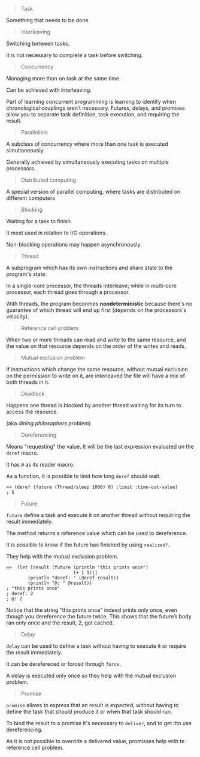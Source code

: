 > Task

Something that needs to be done

> Interleaving

Switching between tasks.

It is not necessary to complete a task before switching.

> Concurrency

Managing more than on task at the same time.

Can be achieved with interleaving.

Part of learning concurrent programming is learning to identify when chronological couplings aren’t necessary. Futures, delays, and promises allow you to separate task definition, task execution, and requiring the result.

> Parallelism

A subclass of concurrency where more than one task is executed simultaneously.

Generally achieved by simultaneously executing tasks on multiple processors.


> Distributed computing

A special version of parallel computing, where tasks are distributed on different computers

> Blocking

Waiting for a task to finish.

It most used in relation to I/O operations. 

Non-blocking operations may happen asynchronously.

> Thread

A subprogram which has its own instructions and share state to the program's state.

In a single-core processor, the threads interleave; while in multi-core processor, each thread goes through a processor.

With threads, the program beconmes **nondeterministic** because there's no guarantee of which thread will end up first (depends on the processors's velocity).

> Reference cell problem

When two or more threads can read and write to the same resource, and the value on that resource depends on the order of the writes and reads.

> Mutual exclusion problem

If instructions which change the same resource, without mutual exclusion on the permission to write on it, are interleaved the file will have a mix of both threads in it.

> Deadlock

Happens one thread is blocked by another thread waiting for its turn to access the resource.

(aka _dining philosophers problem_)

> Dereferencing

Means "requesting" the value. It will be the last expression evaluated on the `deref` macro.

It has `@` as its reader macro.

As a function, it is possible to limit how long `deref` should wait.

```
=> (deref (future (Thread/sleep 1000) 0) :limit :time-out-value)
; 5
```

> Future

`future` define a task and execute it on another thread without requiring the result immediately.

The method returns a reference value which can be used to dereference.

It is possible to know if the future has finished by using `realized?`.

They help with the mutual exclusion problem.

```
=>  (let [result (future (println "this prints once")
                         (+ 1 1))]
        (println "deref: " (deref result))
        (println "@: " @result))
; "this prints once"
; deref: 2
; @: 2
```

Notice that the string "this prints once" indeed prints only once, even though you dereference the future twice. This shows that the future’s body ran only once and the result, 2, got cached.

> Delay

`delay` can be used to define a task without having to execute it or require the result immediately.

It can be derefereced or forced through `force`.

A delay is executed only once so they help with the mutual exclusion problem.

> Promise

`promise` allows to express that an result is expected, without having to define the task that should produce it or when that task should run.

To bind the result to a promise it's necessary to `deliver`, and to get itto use dereferencing.

As it is not possible to override a delivered value, promisses help with te reference cell problem.